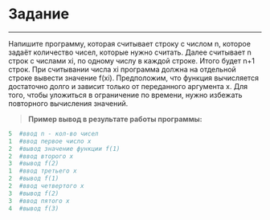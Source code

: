 # Задание
---
Напишите программу, которая считывает строку с числом n, которое задаёт количество чисел, которые нужно считать. Далее считывает n строк с числами xi, по одному числу в каждой строке. Итого будет n+1 строк.
При считывании числа xi программа должна на отдельной строке вывести значение f(xi​). 
Предположим, что функция вычисляется достаточно долго и зависит только от переданного аргумента x. Для того, чтобы уложиться в ограничение по времени, нужно избежать повторного вычисления значений.
>**Пример вывод в результате работы программы:**
```python
5  #ввод n - кол-во чисел
1  #ввод первое число х
2  #вывод значение функции f(1)
2  #ввод второго х
3  #вывод f(2)
1  #ввод третьего x
2  #вывод f(1)
2  #ввод четвертого x
3  #вывод f(2)
3  #ввод пятого x
4  #вывод f(3)
```
